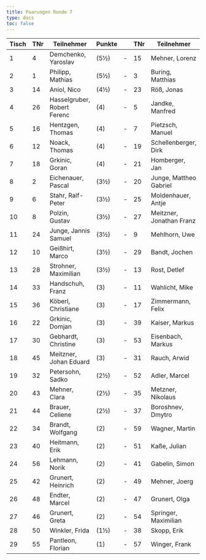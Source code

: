```yaml
---
title: Paarungen Runde 7
type: docs
toc: false
---
```


| Tisch | TNr | Teilnehmer                  | Punkte |     | TNr | Teilnehmer               | Punkte | Ergebnis |
| ----- | --- | --------------------------- | ------ | --- | --- | ------------------------ | ------ | -------- |
| 1     | 4   | Demchenko, Yaroslav         | (5½)   | -   | 15  | Mehner, Lorenz           | (5)    | 1 - 0    |
| 2     | 1   | Philipp, Mathias            | (5½)   | -   | 3   | Buring, Matthias         | (4½)   | 1 - 0    |
| 3     | 14  | Aniol, Nico                 | (4½)   | -   | 23  | Röß, Jonas               | (4)    | 1 - 0    |
| 4     | 26  | Hasselgruber, Robert Ferenc | (4)    | -   | 5   | Jandke, Manfred          | (4)    | 0 - 1    |
| 5     | 16  | Hentzgen, Thomas            | (4)    | -   | 7   | Pietzsch, Manuel         | (4)    | ½ - ½    |
| 6     | 12  | Noack, Thomas               | (4)    | -   | 19  | Schellenberger, Dirk     | (4)    | 1 - 0    |
| 7     | 18  | Grkinic, Goran              | (4)    | -   | 21  | Homberger, Jan           | (4)    | 0 - 1    |
| 8     | 2   | Eichenauer, Pascal          | (3½)   | -   | 20  | Junge, Mattheo Gabriel   | (3½)   | 0 - 1    |
| 9     | 6   | Stahr, Ralf-Peter           | (3½)   | -   | 25  | Moldenhauer, Antje       | (3½)   | ½ - ½    |
| 10    | 8   | Polzin, Gustav              | (3½)   | -   | 27  | Meitzner, Jonathan Franz | (3½)   | 1 - 0    |
| 11    | 24  | Junge, Jannis Samuel        | (3½)   | -   | 9   | Mehlhorn, Uwe            | (3½)   | 1 - 0    |
| 12    | 10  | Geißhirt, Marco             | (3½)   | -   | 29  | Bandt, Jochen            | (3½)   | 1 - 0    |
| 13    | 28  | Strohner, Maximilian        | (3½)   | -   | 13  | Rost, Detlef             | (3½)   | ½ - ½    |
| 14    | 33  | Handschuh, Franz            | (3)    | -   | 11  | Wahlicht, Mike           | (3)    | 1 - 0    |
| 15    | 36  | Köberl, Christiane          | (3)    | -   | 17  | Zimmermann, Felix        | (3)    | 0 - 1    |
| 16    | 22  | Grkinic, Domjan             | (3)    | -   | 39  | Kaiser, Markus           | (3)    | 0 - 1    |
| 17    | 30  | Gebhardt, Christine         | (3)    | -   | 53  | Eisenbach, Markus        | (3)    | 0 - 1    |
| 18    | 45  | Meitzner, Johan Eduard      | (3)    | -   | 31  | Rauch, Arwid             | (3)    | 0 - 1    |
| 19    | 32  | Petersohn, Sadko            | (2½)   | -   | 52  | Adler, Marcel            | (2½)   | -        |
| 20    | 43  | Mehner, Clara               | (2½)   | -   | 35  | Metzner, Nikolaus        | (2½)   | 0 - 1    |
| 21    | 44  | Brauer, Celiene             | (2½)   | -   | 37  | Boroshnev, Dmytro        | (2½)   | 1 - 0    |
| 22    | 34  | Brandt, Wolfgang            | (2)    | -   | 59  | Wagner, Martin           | (2½)   | 0 - 1    |
| 23    | 40  | Heitmann, Erik              | (2)    | -   | 51  | Kaße, Julian             | (2)    | 1 - 0    |
| 24    | 56  | Lehmann, Norik              | (2)    | -   | 41  | Gabelin, Simon           | (2)    | 0 - 1    |
| 25    | 42  | Grunert, Heinrich           | (2)    | -   | 49  | Mehner, Joerg            | (2)    | 1 - 0    |
| 26    | 48  | Endter, Marcel              | (2)    | -   | 47  | Grunert, Olga            | (2)    | 1 - 0    |
| 27    | 46  | Grunert, Greta              | (2)    | -   | 54  | Springer, Maximilian     | (1½)   | 0 - 1    |
| 28    | 50  | Winkler, Frida              | (1½)   | -   | 38  | Skopp, Erik              | (1)    | 1 - 0    |
| 29    | 55  | Pantleon, Florian           | (1)    | -   | 57  | Winger, Frank            | (0)    | 1 - 0    |
